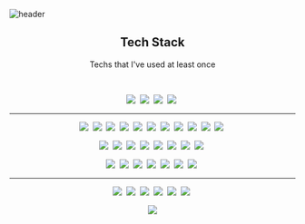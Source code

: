 ![header](https://capsule-render.vercel.app/api?type=slice&color=gradient&section=header&text=SeongjooJin&fontSize=70&animation=twinkling)
<h2 align="center">Tech Stack</h2>
<p align="center"> Techs that I've used at least once</p>
<br />
<p align="center">
  <img src="https://img.shields.io/badge/HTML-E34F26?style=flat-square&logo=html5&logoColor=white"/></a>&nbsp
  <img src="https://img.shields.io/badge/CSS-1572B6?style=flat-square&logo=css3&logoColor=white"/></a>&nbsp
  <img src="https://img.shields.io/badge/Javascript-ffb13b?style=flat-square&logo=javascript&logoColor=white"/></a>&nbsp
  <img src="https://img.shields.io/badge/Typescript-3178C6?style=flat-square&logo=typescript&logoColor=white"/></a>&nbsp
</p>
<hr />
<p align="center">
  <img src="https://img.shields.io/badge/React%20Native-62dafb?style=flat-square&logo=react&logoColor=white"/></a>&nbsp
  <img src="https://img.shields.io/badge/React%20Hooks-62dafb?style=flat-square&logo=react&logoColor=white"/></a>&nbsp
  <img src="https://img.shields.io/badge/Redux-764ABC?style=flat-square&logo=redux&logoColor=white"/></a>&nbsp
  <img src="https://img.shields.io/badge/Redux%20Saga-764ABC?style=flat-square&logo=redux&logoColor=white"/></a>&nbsp
  <img src="https://img.shields.io/badge/Styled%20Components-DB7093?style=flat-square&logo=styled-components&logoColor=white"/></a>&nbsp  
  <img src="https://img.shields.io/badge/Eslint-4B32C3?style=flat-square&logo=eslint&logoColor=white"/></a>&nbsp 
  <img src="https://img.shields.io/badge/NPM-CB3837?style=flat-square&logo=npm&logoColor=white"/></a>&nbsp 
  <img src="https://img.shields.io/badge/Yarn-2C8EBB?style=flat-square&logo=yarn&logoColor=white"/></a>&nbsp
  <img src="https://img.shields.io/badge/Sentry-FB4226?style=flat-square&logo=sentry&logoColor=white"/></a>&nbsp 
  <img src="https://img.shields.io/badge/Fastlane-00F200?style=flat-square&logo=fastlane&logoColor=white"/></a>&nbsp 
  <img src="https://img.shields.io/badge/CocoaPods-EE3322?style=flat-square&logo=cocoapods&logoColor=white"/></a>&nbsp 
</p>
<p align="center">
  <img src="https://img.shields.io/badge/React-61DAFB?style=flat-square&logo=react&logoColor=white"/></a>&nbsp
  <img src="https://img.shields.io/badge/React%20Router-CA4245?style=flat-square&logo=react%20router&logoColor=white"/></a>&nbsp
  <img src="https://img.shields.io/badge/Next.js-000?style=flat-square&logo=next.js&logoColor=white"/></a>&nbsp
  <img src="https://img.shields.io/badge/Sass-CC6699?style=flat-square&logo=sass&logoColor=white"/></a>&nbsp
  <img src="https://img.shields.io/badge/Ant%20Design-0170FE?style=flat-square&logo=ant%20design&logoColor=white"/></a>&nbsp
  <img src="https://img.shields.io/badge/Post%20CSS-DD3A0A?style=flat-square&logo=postcss&logoColor=white"/></a>&nbsp
  <img src="https://img.shields.io/badge/Font%20Awesome-339AF0?style=flat-square&logo=font-awesome&logoColor=white"/></a>&nbsp
  <img src="https://img.shields.io/badge/Firebase-FFCA28?style=flat-square&logo=firebase&logoColor=white"/></a>&nbsp
</p>
<p align="center">
  <img src="https://img.shields.io/badge/Vue.js-4FC08D?style=flat-square&logo=vue.js&logoColor=white"/></a>&nbsp
  <img src="https://img.shields.io/badge/Nuxt.js-00C58E?style=flat-square&logo=nuxt.js&logoColor=white"/></a>&nbsp
  <img src="https://img.shields.io/badge/Vuetify-4FC08D?style=flat-square&logo=vuetify&logoColor=white"/></a>&nbsp
  <img src="https://img.shields.io/badge/Gatsby-663399?style=flat-square&logo=gatsby&logoColor=white"/></a>&nbsp
  <img src="https://img.shields.io/badge/jQuery-0769AD?style=flat-square&logo=jQuery&logoColor=white"/></a>&nbsp
  <img src="https://img.shields.io/badge/Node.js-339933?style=flat-square&logo=node.js&logoColor=white"/></a>&nbsp
  <img src="https://img.shields.io/badge/Docker-2496ED?style=flat-square&logo=docker&logoColor=white"/></a>&nbsp
</p>
<hr />
<p align="center">
  <img src="https://img.shields.io/badge/Visual Studio Code-007ACC?style=flat-square&logo=visual%20studio%20code&logoColor=white"/></a>&nbsp
  <img src="https://img.shields.io/badge/Git-F05032?style=flat-square&logo=git&logoColor=white"/></a>&nbsp
  <img src="https://img.shields.io/badge/Postman-FF6C37?style=flat-square&logo=postman&logoColor=white"/></a>&nbsp
  <img src="https://img.shields.io/badge/Homebrew-FBB040?style=flat-square&logo=homebrew&logoColor=white"/></a>&nbsp
  <img src="https://img.shields.io/badge/SVN-809CC9?style=flat-square&logo=subversion&logoColor=white"/></a>&nbsp
  <img src="https://img.shields.io/badge/FileZilla-BF0000?style=flat-square&logo=filezilla&logoColor=white"/></a>&nbsp
</p>
<p align="center">
  <a href="https://hits.seeyoufarm.com"><img src="https://hits.seeyoufarm.com/api/count/incr/badge.svg?url=https%3A%2F%2Fgithub.com%2Fseongjoojin&count_bg=%23FFEA49&title_bg=%239C9B9D&icon=&icon_color=%23E7E7E7&title=hits&edge_flat=false"/></a>
</p>

<!--
**seongjoojin/seongjoojin** is a ✨ _special_ ✨ repository because its `README.md` (this file) appears on your GitHub profile.

Here are some ideas to get you started:

- 🔭 I’m currently working on ...
- 🌱 I’m currently learning ...
- 👯 I’m looking to collaborate on ...
- 🤔 I’m looking for help with ...
- 💬 Ask me about ...
- 📫 How to reach me: ...
- 😄 Pronouns: ...
- ⚡ Fun fact: ...
-->
